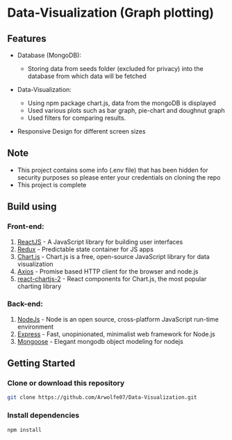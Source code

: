# Data-Visualization (Graph plotting)

## Features

* Database (MongoDB):
    * Storing data from seeds folder (excluded for privacy) into the database from which data will be fetched

* Data-Visualization:
    * Using npm package chart.js, data from the mongoDB is displayed
    * Used various plots such as bar graph, pie-chart and doughnut graph
    * Used filters for comparing results.

* Responsive Design for different screen sizes

## Note
* This project contains some info (.env file) that has been hidden for security purposes so please enter your credentials on cloning the repo
* This project is complete

## Build using

### Front-end:
1. [ReactJS](https://react.dev/) - A JavaScript library for building user interfaces
2. [Redux](https://redux.js.org/) - Predictable state container for JS apps
3. [Chart.js](https://www.chartjs.org/) - Chart.js is a free, open-source JavaScript library for data visualization
4. [Axios](https://axios-http.com/docs/intro) - Promise based HTTP client for the browser and node.js
5. [react-chartjs-2](https://react-chartjs-2.js.org/components) - React components for Chart.js, the most popular charting library

### Back-end:
1. [NodeJs](https://nodejs.org/en/) - Node is an open source, cross-platform JavaScript run-time environment
2. [Express](https://expressjs.com/) - Fast, unopinionated, minimalist web framework for Node.js
3. [Mongoose](https://mongoosejs.com/) - Elegant mongodb object modeling for nodejs

## Getting Started
### Clone or download this repository
```sh
git clone https://github.com/Arwolfe07/Data-Visualization.git
```

### Install dependencies
```sh
npm install
```


